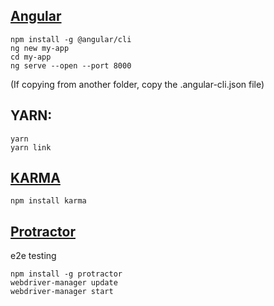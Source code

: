 ## [Angular](https://github.com/angular/angular-cli)

```
npm install -g @angular/cli
ng new my-app
cd my-app
ng serve --open --port 8000
```

(If copying from another folder, copy the .angular-cli.json file)

## YARN:
```
yarn
yarn link
```



## [KARMA](https://github.com/karma-runner/karma)

```
npm install karma
```

## [Protractor](https://github.com/angular/protractor)
e2e testing

```
npm install -g protractor
webdriver-manager update
webdriver-manager start
```
